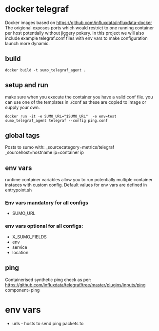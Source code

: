 # docker telegraf
Docker images based on https://github.com/influxdata/influxdata-docker
The origional exposes ports which would restrict to one running container per host potentially without jiggery pokery.
In this project we will also include example telegraf.conf files with env vars to make configuration launch more dynamic.

## build
```
docker build -t sumo_telegraf_agent .
```
## setup and run
make sure when you execute the container you have a valid conf file.
you can use one of the templates in ./conf as these are copied to image or supply your own.

```
docker run -it -e SUMO_URL="$SUMO_URL"  -e env=test sumo_telegraf_agent telegraf --config ping.conf
```

## global tags
Posts to sumo with:
_sourcecategory=metrics/telegraf
_sourcehost=hostname
ip=container ip

## env vars
runtime container variables allow you to run potentially multiple container instaces with custom config.
Default values for env vars are defined in entrypoint.sh

### Env vars mandatory for all configs
- SUMO_URL 

### env vars optional for all configs:
- X_SUMO_FIELDS
- env
- service
- location

## ping
Containerised synthetic ping check as per: https://github.com/influxdata/telegraf/tree/master/plugins/inputs/ping
component=ping

# env vars
- urls - hosts to send ping packets to



